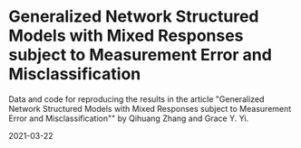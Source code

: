 # Generalized Network Structured Models with Mixed Responses subject to Measurement Error and Misclassification
Data and code for reproducing the results in the article "Generalized Network Structured Models with Mixed Responses subject to Measurement Error and Misclassification""
by Qihuang Zhang and Grace Y. Yi.

2021-03-22


